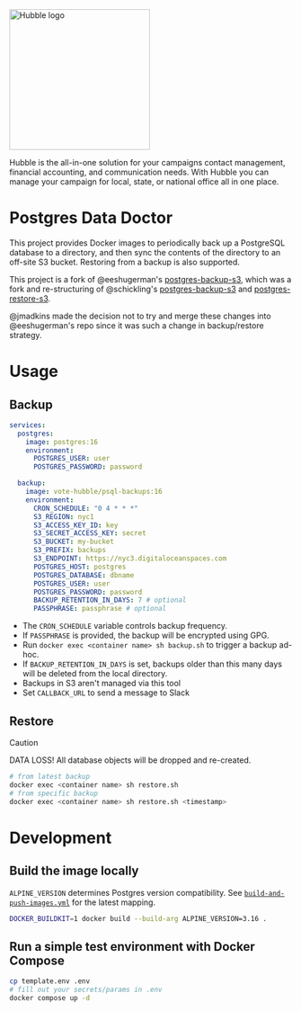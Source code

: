 <img src="https://cdn.hubble.vote/branding/mono-dark/logo-title.png" width="250px" alt="Hubble logo" />

Hubble is the all-in-one solution for your campaigns contact management, financial accounting, and communication needs.
With Hubble you can manage your campaign for local, state, or national office all in one place.

# Postgres Data Doctor

This project provides Docker images to periodically back up a PostgreSQL database to a directory, and then sync the contents of the directory to an off-site S3 bucket. Restoring from a backup is also supported.

This project is a fork of @eeshugerman's [postgres-backup-s3](https://github.com/eeshugerman/postgres-backup-s3), which was a fork and re-structuring of @schickling's [postgres-backup-s3](https://github.com/schickling/dockerfiles/tree/master/postgres-backup-s3) and [postgres-restore-s3](https://github.com/schickling/dockerfiles/tree/master/postgres-restore-s3).

@jmadkins made the decision not to try and merge these changes into @eeshugerman's repo since it was such a change in backup/restore strategy.

# Usage

## Backup

```yaml
services:
  postgres:
    image: postgres:16
    environment:
      POSTGRES_USER: user
      POSTGRES_PASSWORD: password

  backup:
    image: vote-hubble/psql-backups:16
    environment:
      CRON_SCHEDULE: "0 4 * * *"
      S3_REGION: nyc1
      S3_ACCESS_KEY_ID: key
      S3_SECRET_ACCESS_KEY: secret
      S3_BUCKET: my-bucket
      S3_PREFIX: backups
      S3_ENDPOINT: https://nyc3.digitaloceanspaces.com
      POSTGRES_HOST: postgres
      POSTGRES_DATABASE: dbname
      POSTGRES_USER: user
      POSTGRES_PASSWORD: password
      BACKUP_RETENTION_IN_DAYS: 7 # optional
      PASSPHRASE: passphrase # optional
```

- The `CRON_SCHEDULE` variable controls backup frequency.
- If `PASSPHRASE` is provided, the backup will be encrypted using GPG.
- Run `docker exec <container name> sh backup.sh` to trigger a backup ad-hoc.
- If `BACKUP_RETENTION_IN_DAYS` is set, backups older than this many days will be deleted from the local directory.
- Backups in S3 aren't managed via this tool
- Set `CALLBACK_URL` to send a message to Slack

## Restore

> [!CAUTION]
> DATA LOSS! All database objects will be dropped and re-created.

```sh
# from latest backup
docker exec <container name> sh restore.sh
# from specific backup
docker exec <container name> sh restore.sh <timestamp>
```

# Development

## Build the image locally

`ALPINE_VERSION` determines Postgres version compatibility. See [`build-and-push-images.yml`](.github/workflows/build-and-push-images.yml) for the latest mapping.

```sh
DOCKER_BUILDKIT=1 docker build --build-arg ALPINE_VERSION=3.16 .
```

## Run a simple test environment with Docker Compose

```sh
cp template.env .env
# fill out your secrets/params in .env
docker compose up -d
```
